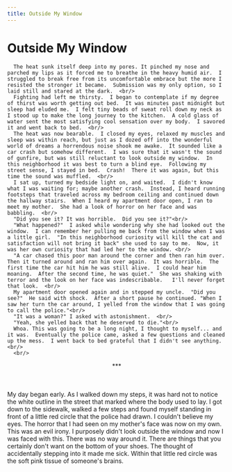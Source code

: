 ```yaml
---
title: Outside My Window
---
```

# Outside My Window
      The heat sunk itself deep into my pores. It pinched my nose and parched my lips as it forced me to breathe in the heavy humid air.  I struggled to break free from its uncomfortable embrace but the more I resisted the stronger it became.  Submission was my only option, so I laid still and stared at the dark.  <br/>
      Fighting had left me thirsty.  I began to contemplate if my degree of thirst was worth getting out bed.  It was minutes past midnight but sleep had eluded me.  I felt tiny beads of sweat roll down my neck as I stood up to make the long journey to the kitchen.  A cold glass of water sent the most satisfying cool sensation over my body.  I savored it and went back to bed.  <br/>
      The heat was now bearable.  I closed my eyes, relaxed my muscles and sleep was within reach, but just as I dozed off into the wonderful world of dreams a horrendous noise shook me awake.  It sounded like a car crash but somehow different.  I was sure that it wasn't the sound of gunfire, but was still reluctant to look outside my window.  In this neighborhood it was best to turn a blind eye.  Following my street sense, I stayed in bed.  Crash!  There it was again, but this time the sound was muffled.  <br/>
      I sat up, turned my bedside light on, and waited.  I didn't know what I was waiting for; maybe another crash.  Instead, I heard running footsteps that traveled across my bedroom ceiling and continued down the hallway stairs.  When I heard my apartment door open, I ran to meet my mother.  She had a look of horror on her face and was babbling.  <br/>
      "Did you see it? It was horrible.  Did you see it?"<br/>
      "What happened?"  I asked while wondering why she had looked out the window.  I can remember her pulling me back from the window when I was a little girl.  "In this neighborhood curiosity will kill the cat and satisfaction will not bring it back" she used to say to me.  Now, it was her own curiosity that had led her to the window. <br/>
      "A car chased this poor man around the corner and then ran him over.  Then it turned around and ran him over again.  It was horrible.  The first time the car hit him he was still alive.  I could hear him moaning.  After the second time, he was quiet."  She was shaking with terror and the look on her face was indescribable.   I'll never forget that look.  <br/>
      My apartment door opened again and in stepped my uncle.  "Did you see?"  He said with shock.  After a short pause he continued. "When I saw her turn the car around, I yelled from the window that I was going to call the police."<br/>
      "It was a woman?" I asked with astonishment.  <br/>
      "Yeah, she yelled back that he deserved to die."<br/>
      Whoa. This was going to be a long night, I thought to myself... and it was.  Eventually the police came, asked a few questions and cleaned up the mess.  I went back to bed grateful that I didn't see anything.  <br/>
      <br/>
<p><center>***</center></p><br/>
<br/>
      My day began early.  As I walked down my steps, it was hard not to notice the white outline in the street that marked where the body used to lay.  I got down to the sidewalk, walked a few steps and found myself standing in front of a little red circle that the police had drawn.  I couldn't believe my eyes.  The horror that I had seen on my mother's face was now on my own.  This was an evil irony.  I purposely didn't look outside the window and now I was faced with this. There was no way around it. There are things that you certainly don't want on the bottom of your shoes.  The thought of accidentally stepping into it made me sick. Within that little red circle was the soft pink tissue of someone's brains.     <br/>
